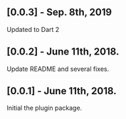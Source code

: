 ## [0.0.3] - Sep. 8th, 2019
Updated to Dart 2

## [0.0.2] - June 11th, 2018.
Update README and several fixes.

## [0.0.1] - June 11th, 2018.
Initial the plugin package.
